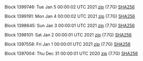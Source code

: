 Block 1399746: Tue Jan  5 00:00:02 UTC 2021 [zip](https://dash-bootstrap.ams3.digitaloceanspaces.com/mainnet/2021-01-05/bootstrap.dat.zip) (7.7G) [SHA256](https://dash-bootstrap.ams3.digitaloceanspaces.com/mainnet/2021-01-05/sha256.txt)

Block 1399191: Mon Jan  4 00:00:02 UTC 2021 [zip](https://dash-bootstrap.ams3.digitaloceanspaces.com/mainnet/2021-01-04/bootstrap.dat.zip) (7.7G) [SHA256](https://dash-bootstrap.ams3.digitaloceanspaces.com/mainnet/2021-01-04/sha256.txt)

Block 1398645: Sun Jan  3 00:00:01 UTC 2021 [zip](https://dash-bootstrap.ams3.digitaloceanspaces.com/mainnet/2021-01-03/bootstrap.dat.zip) (7.7G) [SHA256](https://dash-bootstrap.ams3.digitaloceanspaces.com/mainnet/2021-01-03/sha256.txt)

Block 1398101: Sat Jan  2 00:00:01 UTC 2021 [zip](https://dash-bootstrap.ams3.digitaloceanspaces.com/mainnet/2021-01-02/bootstrap.dat.zip) (7.7G) [SHA256](https://dash-bootstrap.ams3.digitaloceanspaces.com/mainnet/2021-01-02/sha256.txt)

Block 1397558: Fri Jan  1 00:00:01 UTC 2021 [zip](https://dash-bootstrap.ams3.digitaloceanspaces.com/mainnet/2021-01-01/bootstrap.dat.zip) (7.7G) [SHA256](https://dash-bootstrap.ams3.digitaloceanspaces.com/mainnet/2021-01-01/sha256.txt)

Block 1397004: Thu Dec 31 00:00:01 UTC 2020 [zip](https://dash-bootstrap.ams3.digitaloceanspaces.com/mainnet/2020-12-31/bootstrap.dat.zip) (7.7G) [SHA256](https://dash-bootstrap.ams3.digitaloceanspaces.com/mainnet/2020-12-31/sha256.txt)
